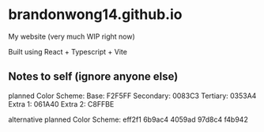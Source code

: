 # brandonwong14.github.io

My website (very much WIP right now)

Built using React + Typescript + Vite

## Notes to self (ignore anyone else)

planned Color Scheme:
Base: F2F5FF
Secondary: 0083C3
Tertiary: 0353A4
Extra 1: 061A40
Extra 2: C8FFBE

alternative planned Color Scheme:
eff2f1
6b9ac4
4059ad
97d8c4
f4b942
